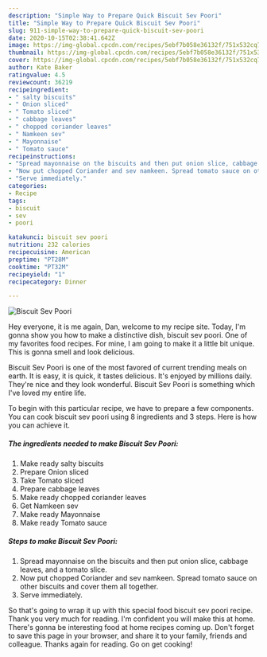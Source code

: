 ```yaml
---
description: "Simple Way to Prepare Quick Biscuit Sev Poori"
title: "Simple Way to Prepare Quick Biscuit Sev Poori"
slug: 911-simple-way-to-prepare-quick-biscuit-sev-poori
date: 2020-10-15T02:38:41.642Z
image: https://img-global.cpcdn.com/recipes/5ebf7b058e36132f/751x532cq70/biscuit-sev-poori-recipe-main-photo.jpg
thumbnail: https://img-global.cpcdn.com/recipes/5ebf7b058e36132f/751x532cq70/biscuit-sev-poori-recipe-main-photo.jpg
cover: https://img-global.cpcdn.com/recipes/5ebf7b058e36132f/751x532cq70/biscuit-sev-poori-recipe-main-photo.jpg
author: Kate Baker
ratingvalue: 4.5
reviewcount: 36219
recipeingredient:
- " salty biscuits"
- " Onion sliced"
- " Tomato sliced"
- " cabbage leaves"
- " chopped coriander leaves"
- " Namkeen sev"
- " Mayonnaise"
- " Tomato sauce"
recipeinstructions:
- "Spread mayonnaise on the biscuits and then put onion slice, cabbage leaves, and a tomato slice."
- "Now put chopped Coriander and sev namkeen. Spread tomato sauce on other biscuits and cover them all together."
- "Serve immediately."
categories:
- Recipe
tags:
- biscuit
- sev
- poori

katakunci: biscuit sev poori 
nutrition: 232 calories
recipecuisine: American
preptime: "PT28M"
cooktime: "PT32M"
recipeyield: "1"
recipecategory: Dinner

---
```



![Biscuit Sev Poori](https://img-global.cpcdn.com/recipes/5ebf7b058e36132f/751x532cq70/biscuit-sev-poori-recipe-main-photo.jpg)

Hey everyone, it is me again, Dan, welcome to my recipe site. Today, I'm gonna show you how to make a distinctive dish, biscuit sev poori. One of my favorites food recipes. For mine, I am going to make it a little bit unique. This is gonna smell and look delicious.



Biscuit Sev Poori is one of the most favored of current trending meals on earth. It is easy, it is quick, it tastes delicious. It's enjoyed by millions daily. They're nice and they look wonderful. Biscuit Sev Poori is something which I've loved my entire life.


To begin with this particular recipe, we have to prepare a few components. You can cook biscuit sev poori using 8 ingredients and 3 steps. Here is how you can achieve it.

<!--inarticleads1-->

##### The ingredients needed to make Biscuit Sev Poori:

1. Make ready  salty biscuits
1. Prepare  Onion sliced
1. Take  Tomato sliced
1. Prepare  cabbage leaves
1. Make ready  chopped coriander leaves
1. Get  Namkeen sev
1. Make ready  Mayonnaise
1. Make ready  Tomato sauce




<!--inarticleads2-->

##### Steps to make Biscuit Sev Poori:

1. Spread mayonnaise on the biscuits and then put onion slice, cabbage leaves, and a tomato slice.
1. Now put chopped Coriander and sev namkeen. Spread tomato sauce on other biscuits and cover them all together.
1. Serve immediately.




So that's going to wrap it up with this special food biscuit sev poori recipe. Thank you very much for reading. I'm confident you will make this at home. There's gonna be interesting food at home recipes coming up. Don't forget to save this page in your browser, and share it to your family, friends and colleague. Thanks again for reading. Go on get cooking!
